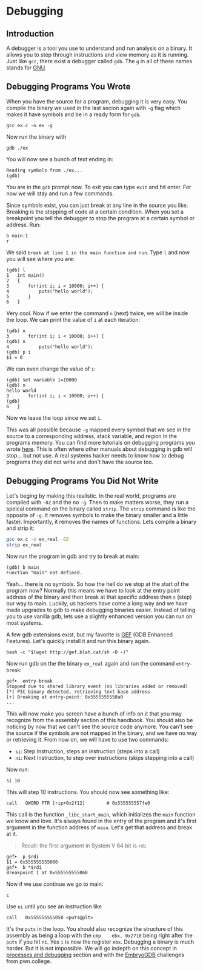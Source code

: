 # Debugging

## Introduction 
A debugger is a tool you use to understand and run analysis on a binary. It allows you to step through instructions and view memory as it is running. Just like `gcc`, there exist a debugger called `gdb`. The `g` in all of these names stands for [GNU](https://www.gnu.org/home.en.html). 

## Debugging Programs You Wrote
When you have the source for a program, debugging it is very easy. You compile the binary we used in the last secion again with `-g` flag which makes it have symbols and be in a ready form for `gdb`.

```
gcc ex.c -o ex -g
```

Now run the binary with
```
gdb ./ex
```

You will now see a bunch of text ending in:
```
Reading symbols from ./ex...
(gdb)
```

You are in the `gdb` prompt now. To exit you can type `exit` and hit enter. For now we will stay and run a few commands. 

Since symbols exist, you can just break at any line in the source you like. Breaking is the stopping of code at a certain condition. When you set a breakpoint you tell the debugger to stop the program at a certain symbol or address. Run:

```
b main:1
r
```

We said `break at line 1 in the main function and run`. Type `l` and now you will see where you are:

```
(gdb) l
1	int main()
2	{
3	    for(int i; i < 10000; i++) {
4	        puts("hello world");
5	    }
6	}
```

Very cool. Now if we enter the command `n` (next) twice, we will be inside the loop. We can print the value of `i` at each iteration:

```
(gdb) n
3	    for(int i; i < 10000; i++) {
(gdb) n
4	        puts("hello world");
(gdb) p i
$1 = 0
```

We can even change the value of `i`:

```
(gdb) set variable i=10000
(gdb) n
hello world
3	    for(int i; i < 10000; i++) {
(gdb)
6	}
```

Now we leave the loop since we set `i`. 

This was all possible because `-g` mapped every symbol that we see in the source to a corresponding address, stack variable, and region in the programs memory. You can find more tutorials on debugging programs you wrote [here](https://cs.baylor.edu/~donahoo/tools/gdb/tutorial.html). This is often where other manuals about debugging in gdb will stop... but not use. A real systems hacker needs to know how to debug programs they did not write and don't have the source too. 

## Debugging Programs You Did Not Write
Let's beging by making this realistic. In the real world, programs are compiled with `-O2` and the no `-g`. Then to make matters worse, they run a speical command on the binary called `strip`. The `strip` command is like the opposite of `-g`. It removes symbols to make the binary smaller and a little faster. Importantly, it removes the names of functions. Lets compile a binary and strip it:

```bash
gcc ex.c -o ex_real -O2
strip ex_real
```

Now run the program in gdb and try to break at main:
```
(gdb) b main
Function "main" not defined.
```

Yeah... there is no symbols. So how the hell do we stop at the start of the program now? Normally this means we have to look at the entry point address of the binary and then break at that specific address then `s` (step) our way to main. Luckily, us hackers have come a long way and we have made upgrades to gdb to make debugging binaries easier. Instead of telling you to use vanilla gdb, lets use a slightly enhanced version you can run on most systems. 

A few gdb extensions exist, but my favorite is [GEF](https://github.com/hugsy/gef) (GDB Enhanced Features). Let's quickly install it and run this binary again.

```
bash -c "$(wget http://gef.blah.cat/sh -O -)"
``` 

Now run gdb on the the binary `ex_real` again and run the command `entry-break`:
```
gef➤  entry-break
Stopped due to shared library event (no libraries added or removed)
[*] PIC binary detected, retrieving text base address
[+] Breaking at entry-point: 0x5555555550a0
...
```

This will now make you screen have a bunch of info on it that you may recognize from the assembly section of this handbook. 
You should also be noticing by now that we can't see the source code anymore. You can't see the source if the symbols are not mapped in the binary, and we have no way or retrieving it. From now on, we will have to use two commands:
- `si`: Step Instruction, steps an instruction (steps into a call)
- `ni`: Next Instruction, to step over instructions (skips stepping into a call)

Now run:
```
si 10
```

This will step 10 instructions. You should now see something like:
```
call   QWORD PTR [rip+0x2f12]        # 0x555555557fe0
```

This call is the function `_libc_start_main`, which initializes the `main` function we know and love. It's always found in the entry of the program and it's first argument in the function address of `main`. Let's get that address and break at it.

> Recall: the first argument in System V 64 bit is `rdi`

```
gef➤  p $rdi
$1 = 0x555555555060
gef➤  b *$rdi
Breakpoint 1 at 0x555555555060
```

Now if we use continue we go to main:
```
c
```

Use `ni` until you see an instruction like
```
call   0x555555555050 <puts@plt>
```

It's the `puts` in the loop. You should also recognize the structure of this assembly as being a loop with the `cmp    ebx, 0x2710` being right after the `puts` if you hit `ni`. Yes `i` is now the register `ebx`. Debugging a binary is much harder. But it is not impossible. We will go indepth on this concept in [processes and debugging](../5_processes/gdb.md) section and with the [EmbryoGDB](https://dojo.pwn.college/challenges/gdb) challenges from pwn.college. 
